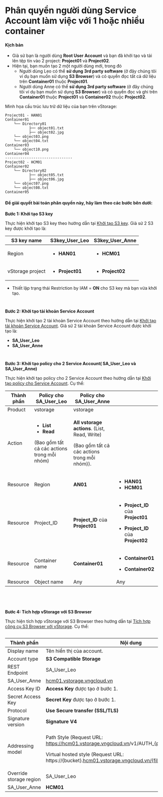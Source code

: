 # Phân quyền người dùng Service Account làm việc với 1 hoặc nhiều container

#### Kịch bản <a href="#phanquyennguoidungserviceaccountlamviecvoi1hoacnhieucontainer-kichban" id="phanquyennguoidungserviceaccountlamviecvoi1hoacnhieucontainer-kichban"></a>

* Giả sử bạn là người dùng **Root User Account** và bạn đã khởi tạo và tải lên tệp tin vào 2 project: **Project01** và **Project02**.
* Hiện tại, bạn muốn tạo 2 một người dùng mới, trong đó
  * Người dùng Leo có thể **sử dụng 3rd party software** (ở đây chúng tôi ví dụ bạn muốn sử dụng **S3 Browser**) và có quyền đọc tất cả dữ liệu trên **Container01** thuộc **Project01**.
  * Người dùng Anne có thể **sử dụng 3rd party software** (ở đây chúng tôi ví dụ bạn muốn sử dụng **S3 Browser**) và có quyền đọc và ghi trên **Container01** thuộc **Project01** và **Container02** thuộc **Project02**.

Minh họa cấu trúc lưu trữ dữ liệu của bạn trên vStorage:

```
Project01 - HAN01            
Container01                                          
    └── Directory01                                            
           ├── object01.txt                                
           ├── object02.jpg
    └── object03.png
    └── object04.txt
Container03
    └── object10.png
Container04
-------------------------------
Project02 - HCM01          
Container02
    └── Directory02                                            
           ├── object05.txt                                
           ├── object06.jpg
    └── object07.png
    └── object08.txt
Container05
```

#### Để giải quyết bài toán phân quyền này, hãy làm theo các bước bên dưới: <a href="#phanquyennguoidungserviceaccountlamviecvoi1hoacnhieucontainer-degiaiquyetbaitoanphanquyennay-haylamt" id="phanquyennguoidungserviceaccountlamviecvoi1hoacnhieucontainer-degiaiquyetbaitoanphanquyennay-haylamt"></a>

**Bước 1: Khởi tạo S3 key**

Thực hiện khởi tạo S3 key theo hướng dẫn tại [Khởi tạo S3 key](../../quan-ly-truy-cap/quan-ly-tai-khoan-truy-cap-vstorage/tai-khoan-service-account/khoi-tao-vstorage-credentials/khoi-tao-s3-key.md). Giả sử 2 S3 key được khởi tạo là:

| S3 key name      | **S3key\_User\_Leo**                         | **S3key\_User\_Anne**                        |
| ---------------- | -------------------------------------------- | -------------------------------------------- |
| Region           | <ul><li><strong>HAN01</strong></li></ul>     | <ul><li><strong>HCM01</strong></li></ul>     |
| vStorage project | <ul><li><strong>Project01</strong></li></ul> | <ul><li><strong>Project02</strong></li></ul> |

* Thiết lập trạng thái Restriction by IAM = **ON** cho S3 key mà bạn vừa khởi tạo.

<figure><img src="https://docs.vngcloud.vn/download/attachments/64554362/image2023-10-13_10-30-54.png?version=1&#x26;modificationDate=1697167855000&#x26;api=v2" alt=""><figcaption></figcaption></figure>



<figure><img src="https://docs.vngcloud.vn/download/attachments/64554362/image2023-10-13_10-32-9.png?version=1&#x26;modificationDate=1697167930000&#x26;api=v2" alt=""><figcaption></figcaption></figure>

**Bước 2: Khởi tạo tài khoản Service Account**

Thực hiện khởi tạo 2 tài khoản Service Account theo hướng dẫn tại [Khởi tạo tài khoản Service Account](../../quan-ly-truy-cap/quan-ly-tai-khoan-truy-cap-vstorage/tai-khoan-service-account/khoi-tao-tai-khoan-service-account.md). Giả sử 2 tài khoản Service Account được khởi tạo là:

* **SA\_User\_Leo**
* **SA\_User\_Anne**

<figure><img src="https://docs.vngcloud.vn/download/attachments/64554362/image2023-10-13_10-34-59.png?version=1&#x26;modificationDate=1697168241000&#x26;api=v2" alt=""><figcaption></figcaption></figure>



<figure><img src="https://docs.vngcloud.vn/download/attachments/64554362/image2023-10-13_10-35-43.png?version=1&#x26;modificationDate=1697168271000&#x26;api=v2" alt=""><figcaption></figcaption></figure>

**Bước 3: Khởi tạo policy cho 2 Service Account( SA\_User\_Leo và SA\_User\_Anne)**

Thực hiện khởi tạo policy cho 2 Service Account theo hướng dẫn tại [Khởi tạo policy cho Service Account](../../quan-ly-truy-cap/quan-ly-tai-khoan-truy-cap-vstorage/tai-khoan-service-account/khoi-tao-policy-cho-service-account.md). Cụ thể:

| Thành phần | Policy cho SA\_User\_Leo                                                                                                | Policy cho SA\_User\_Anne                                                                                             |                                                                                                                                                                 |
| ---------- | ----------------------------------------------------------------------------------------------------------------------- | --------------------------------------------------------------------------------------------------------------------- | --------------------------------------------------------------------------------------------------------------------------------------------------------------- |
| Product    | vstorage                                                                                                                | vstorage                                                                                                              |                                                                                                                                                                 |
| Action     | <ul><li><strong>List</strong></li><li><strong>Read</strong></li></ul><p>(Bao gồm tất cả các actions trong mỗi nhóm)</p> | <p><strong>All vstorage actions</strong>. (List, Read, Write)</p><p>(Bao gồm tất cả các actions trong mỗi nhóm)).</p> |                                                                                                                                                                 |
| Resource   | Region                                                                                                                  | **AN01**                                                                                                              | <ul><li><strong>HAN01</strong></li><li><strong>HCM01</strong></li></ul>                                                                                         |
| Resource   | Project\_ID                                                                                                             | **Project\_ID** của **Project01**                                                                                     | <p></p><ul><li><strong>Project_ID</strong> của <strong>Project01</strong></li></ul><ul><li><strong>Project_ID</strong> của <strong>Project02</strong></li></ul> |
| Resource   | Container name                                                                                                          | **Container01**                                                                                                       | <p></p><ul><li><strong>Container01</strong></li></ul><ul><li><strong>Container02</strong></li></ul>                                                             |
| Resource   | Object name                                                                                                             | Any                                                                                                                   | Any                                                                                                                                                             |

<figure><img src="https://docs.vngcloud.vn/download/attachments/64554258/image2023-10-9_11-9-51.png?version=1&#x26;modificationDate=1696824593000&#x26;api=v2" alt=""><figcaption></figcaption></figure>



<figure><img src="https://docs.vngcloud.vn/download/attachments/64554258/image2023-10-9_11-11-30.png?version=1&#x26;modificationDate=1696824692000&#x26;api=v2" alt=""><figcaption></figcaption></figure>

<figure><img src="https://docs.vngcloud.vn/download/attachments/64554348/image2023-10-13_10-39-44.png?version=1&#x26;modificationDate=1697168385638&#x26;api=v2" alt=""><figcaption></figcaption></figure>

\
**Bước 4: Tích hợp vStorage với S3 Browser**

Thực hiện tích hợp vStorage với S3 Browser theo hướng dẫn tại [Tích hợp công cụ S3 Browser với vStorage](../../3rd-party-softwares/s3-browser/tich-hop-cong-cu-s3-browser-voi-vstorage.md). Cụ thể:&#x20;

<figure><img src="https://docs.vngcloud.vn/download/attachments/64554348/image2023-10-13_10-43-28.png?version=1&#x26;modificationDate=1697168609596&#x26;api=v2" alt=""><figcaption></figcaption></figure>

| Thành phần              | Nội dung                                                                                                                                                                                                                                                                                                        |                                                                  |
| ----------------------- | --------------------------------------------------------------------------------------------------------------------------------------------------------------------------------------------------------------------------------------------------------------------------------------------------------------- | ---------------------------------------------------------------- |
| Display name            | Tên hiển thị của account.                                                                                                                                                                                                                                                                                       |                                                                  |
| Account type            | **S3 Compatible Storage**                                                                                                                                                                                                                                                                                       |                                                                  |
| REST Endpoint           | SA\_User\_Leo                                                                                                                                                                                                                                                                                                   | [han01.vstorage.vngcloud.vn](http://han01.vstorage.vngcloud.vn/) |
| SA\_User\_Anne          | [hcm01.vstorage.vngcloud.vn](http://hcm01.vstorage.vngcloud.vn/)                                                                                                                                                                                                                                                |                                                                  |
| Access Key ID           | **Access Key** được tạo ở bước 1.                                                                                                                                                                                                                                                                               |                                                                  |
| Secret Access Key       | **Secret Key** được tạo ở bước 1.                                                                                                                                                                                                                                                                               |                                                                  |
| Protocol                | **Use Secure transfer (SSL/TLS)**                                                                                                                                                                                                                                                                               |                                                                  |
| Signature version       | **Signature V4**                                                                                                                                                                                                                                                                                                |                                                                  |
| Addressing model        | <p>Path Style (Request URL: <a href="https://hcm01.vstorage.vngcloud.vn/">https://hcm01.vstorage.vngcloud.vn</a>/v1/AUTH_{project_id}/{bucket}/{file})</p><p>Virtual hosted style (Request URL: https://{bucket}.<a href="http://hcm01.vstorage.vngcloud.vn/%7Bfile">hcm01.vstorage.vngcloud.vn/{file</a>})</p> |                                                                  |
| Override storage region | SA\_User\_Leo                                                                                                                                                                                                                                                                                                   | **HAN01**                                                        |
| SA\_User\_Anne          | **HCM01**                                                                                                                                                                                                                                                                                                       |                                                                  |
